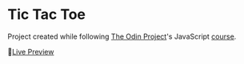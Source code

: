 # Tic Tac Toe

Project created while following [The Odin Project](https://www.theodinproject.com/)'s JavaScript [course](https://www.theodinproject.com/lessons/node-path-javascript-tic-tac-toe).

🔴[Live Preview](https://clowjs.github.io/odin-tic-tac-toe/)
